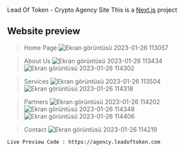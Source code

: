 Lead Of Token - Crypto Agency Site
This is a [Next.js](https://nextjs.org/) project

## **Website preview**
>Home Page
![Ekran görüntüsü 2023-01-26 113057](https://user-images.githubusercontent.com/61958118/214792972-6a48c7e8-7543-4a01-b378-ef076b568011.png)

>About Us
![Ekran görüntüsü 2023-01-26 113434](https://user-images.githubusercontent.com/61958118/214793014-e285a66e-61c6-40c2-be28-af4db77bae51.png)
![Ekran görüntüsü 2023-01-26 114302](https://user-images.githubusercontent.com/61958118/214793038-5970cf9b-26e2-45f7-9aeb-2964d33579b8.png)

>Services
![Ekran görüntüsü 2023-01-26 113504](https://user-images.githubusercontent.com/61958118/214793081-979c4640-2bc5-4db5-ae06-f1206bc8bc18.png)
![Ekran görüntüsü 2023-01-26 114318](https://user-images.githubusercontent.com/61958118/214793089-3e3fc321-6997-4200-8ed2-d5dab1c19bac.png)

>Partners
![Ekran görüntüsü 2023-01-26 114202](https://user-images.githubusercontent.com/61958118/214793121-8b158507-c12e-4a50-a20e-8ed82b280011.png)
![Ekran görüntüsü 2023-01-26 114348](https://user-images.githubusercontent.com/61958118/214793134-6ed2db18-5188-4043-9c34-0eb1bdbab2d6.png)
![Ekran görüntüsü 2023-01-26 114406](https://user-images.githubusercontent.com/61958118/214793184-2b057b24-3b4b-48b9-a706-eb14ffb6278a.png)

>Contact
![Ekran görüntüsü 2023-01-26 114219](https://user-images.githubusercontent.com/61958118/214793174-8fc6ed0a-c93c-41c4-9897-c8e729d85990.png)


```
Live Preview Code : https://agency.leadoftoken.com
```
